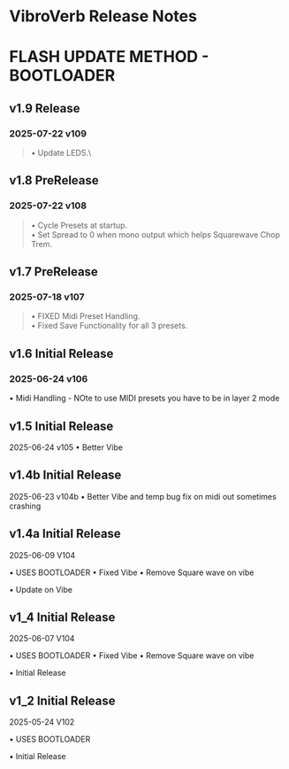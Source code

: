 
# **VibroVerb Release Notes**
# FLASH UPDATE METHOD - BOOTLOADER

## v1.9  Release
### 2025-07-22 v109
> • Update LEDS.\


## v1.8  PreRelease
### 2025-07-22 v108
> • Cycle Presets at startup.\
> • Set Spread to 0 when mono output which helps Squarewave Chop Trem. 


## v1.7  PreRelease
### 2025-07-18 v107
> • FIXED Midi Preset Handling.\
> • Fixed Save Functionality for all 3 presets. 




## v1.6 Initial Release
### 2025-06-24 v106
• Midi Handling - NOte to use MIDI presets you have to be in layer 2 mode

## v1.5 Initial Release
2025-06-24 v105
• Better Vibe 

## v1.4b Initial Release
2025-06-23 v104b
• Better Vibe and temp bug fix on midi out sometimes crashing


## v1.4a Initial Release
2025-06-09 V104

• USES BOOTLOADER • Fixed Vibe • Remove Square wave on vibe

• Update on Vibe


## v1_4 Initial Release

2025-06-07 V104

• USES BOOTLOADER
• Fixed Vibe 
• Remove Square wave on vibe

• Initial Release
## v1_2 Initial Release

2025-05-24 V102

• USES BOOTLOADER

• Initial Release
